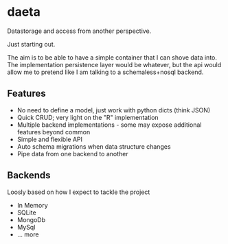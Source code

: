 daeta
=====

Datastorage and access from another perspective.

Just starting out. 

The aim is to be able to have a simple container that I can shove data into. The implementation persistence layer 
would be whatever, but the api would allow me to pretend like I am talking to a schemaless+nosql backend.

Features
---------

- No need to define a model, just work with python dicts (think JSON)
- Quick CRUD; very light on the "R" implementation
- Multiple backend implementations - some may expose additional features beyond common
- Simple and flexible API
- Auto schema migrations when data structure changes
- Pipe data from one backend to another

Backends
----------

Loosly based on how I expect to tackle the project

- In Memory
- SQLite
- MongoDb
- MySql
- ... more
